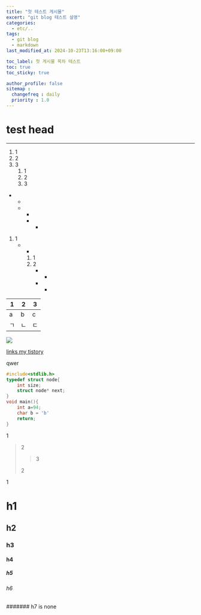```yaml
---
title: "첫 테스트 게시물"
excert: "git blog 테스트 설명"
categories:
  - etc/..
tags:
  - git blog
  - markdown
last_modified_at: 2024-10-23T13:16:00+09:00

toc_label: 첫 게시물 목차 테스트
toc: true
toc_sticky: true

author_profile: false
sitemap :
  changefreq : daily
  priority : 1.0
---
```


# test head
--------------

1. 1
2. 2
3. 3
   1. 1
   2. 2
   3. 3

- -
  * *
    + +

1. 1
   * *
     1. 1
     2. 2
        - -
        + +

|1|2|3|
|-|-|-|
|a|b|c|
|ㄱ|ㄴ|ㄷ|

<img src="https://tistory1.daumcdn.net/tistory/7355544/attach/0444720b6fa942deb0d45664d1044551">

[links my tistory]("https://sudo-G41.tistory.com)

qwer

```C
#include<stdlib.h>
typedef struct node{
    int size;
    struct node* next;
}
void main(){
    int a=94;
    char b = 'b'
    return;
}
```

1
>
> 2
> 
> > 3
> 
> 2
> 
1

# h1
## h2
### h3
#### h4
##### h5
###### h6
####### h7 is none